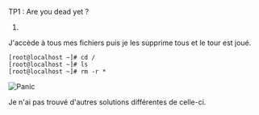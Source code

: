 TP1 : Are you dead yet ?

1)
J'accède à tous mes fichiers puis je les supprime tous et le tour est joué.

````
[root@localhost ~]# cd /
[root@localhost ~]# ls
[root@localhost ~]# rm -r *
````


![Panic](https://user-images.githubusercontent.com/114937860/203307387-946079b6-120c-405a-8d50-2a1d19e50ae2.gif)

Je n'ai pas trouvé d'autres solutions différentes de celle-ci.  






